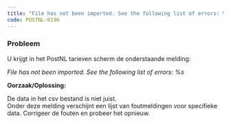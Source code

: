 ```yaml
---
title: "File has not been imported. See the following list of errors: %s"
code: POSTNL-0196
---
```

### Probleem

U krijgt in het PostNL tarieven scherm de onderstaande melding:

_File has not been imported. See the following list of errors: %s_

**Oorzaak/Oplossing:**

De data in het csv bestand is niet juist.  
Onder deze melding verschijnt een lijst van foutmeldingen voor specifieke data. Corrigeer de fouten en probeer het opnieuw.
